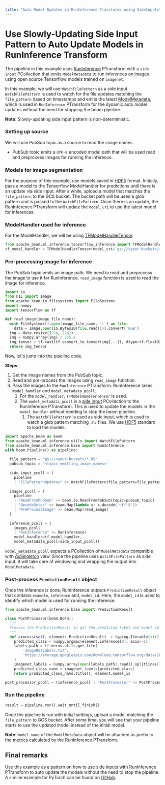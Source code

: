 ```yaml
---
title: "Auto Model Updates in RunInference Transforms using SideInputs"
---
```

<!--
Licensed under the Apache License, Version 2.0 (the "License");
you may not use this file except in compliance with the License.
You may obtain a copy of the License at

http://www.apache.org/licenses/LICENSE-2.0

Unless required by applicable law or agreed to in writing, software
distributed under the License is distributed on an "AS IS" BASIS,
WITHOUT WARRANTIES OR CONDITIONS OF ANY KIND, either express or implied.
See the License for the specific language governing permissions and
limitations under the License.
-->

# Use Slowly-Updating Side Input Pattern to Auto Update Models in RunInference Transform

The pipeline in this example uses [RunInference](https://beam.apache.org/documentation/transforms/python/elementwise/runinference/) PTransform with a `side input` PCollection that emits `ModelMetadata` to run inferences on images using open source Tensorflow models trained on `imagenet`.

In this example, we will use `WatchFilePattern` as a side input. `WatchFilePattern` is used to watch for the file updates matching the `file_pattern`
based on timestamps and emits the latest [ModelMetadata](https://beam.apache.org/documentation/transforms/python/elementwise/runinference/), which is used in
`RunInference` PTransform for the dynamic auto model updates without the need for stopping the beam pipeline.

**Note**: Slowly-updating side input pattern is non-deterministic.

### Setting up source

We will use PubSub topic as a source to read the image names. 
 * PubSub topic emits a `UTF-8` encoded model path that will be used read and preprocess images for running the inference.

### Models for image segmentation

For the purpose of this example, use models saved in [HDF5](https://www.tensorflow.org/tutorials/keras/save_and_load#hdf5_format) format. Initially, pass a model to the Tensorflow ModelHandler for predictions until there is an update via side input. 
After a while, upload a model that matches the `file_pattern` to the GCS bucket. The bucket path will be used a glob pattern and is passed to the `WatchFilePattern`.
Once there is an update, the RunInference PTransform will update the `model_uri` to use the latest model for inferences.

### ModelHandler used for inference

For the ModelHandler, we will be using [TFModelHandlerTensor](https://github.com/apache/beam/blob/186973b110d82838fb8e5ba27f0225a67c336591/sdks/python/apache_beam/ml/inference/tensorflow_inference.py#L184).
```python
from apache_beam.ml.inference.tensorflow_inference import TFModelHandlerTensor
tf_model_handler = TFModelHandlerTensor(model_uri='gs://<your-bucket>/<model_path.h5>')
``` 

### Pre-processing image for inference
The PubSub topic emits an image path. We need to read and preprocess the image to use it for RunInference. `read_image` function is used to read the image for inference.

```python
import io
from PIL import Image
from apache_beam.io.filesystems import FileSystems
import numpy
import tensorflow as tf

def read_image(image_file_name):
  with FileSystems().open(image_file_name, 'r') as file:
    data = Image.open(io.BytesIO(file.read())).convert('RGB')  
  img = data.resize((224, 224))
  img = numpy.array(img) / 255.0
  img_tensor = tf.cast(tf.convert_to_tensor(img[...]), dtype=tf.float32)
  return img_tensor
```

Now, let's jump into the pipeline code.

**Steps**:
1. Get the image names from the PubSub topic.
2. Read and pre-process the images using `read_image` function.
3. Pass the images to the `RunInference` PTransform. RunInference takes `model_handler` and `model_metadata_pcoll`.
   1. For the `model_handler`, `TFModelHandlerTensor` is used.
   2. The `model_metadata_pcoll` is a [side input](https://beam.apache.org/documentation/programming-guide/#side-inputs) PCollection to the RunInference PTransform. This is used to update the models in the `model_handler` without needing to stop the beam pipeline. 
      1. The `WatchFilePattern` is used as side input, which is used to watch a glob pattern matching `.h5` files. We use [HDF5](https://www.tensorflow.org/tutorials/keras/save_and_load#hdf5_format) standard to load the models.
```python
import apache_beam as beam
from apache_beam.ml.inference.utils import WatchFilePattern
from apache_beam.ml.inference.base import RunInference
with beam.Pipeline() as pipeline:
  
  file_pattern = 'gs://<your-bucket>/*.h5'
  pubsub_topic = '<topic_emitting_image_names>'
  
  side_input_pcoll = (
    pipeline
    | "FilePatternUpdates" >> WatchFilePattern(file_pattern=file_pattern))
  
  images_pcoll = (
    pipeline
    | "ReadFromPubSub" >> beam.io.ReadFromPubSub(topic=pubsub_topic)
    | "DecodeBytes" >> beam.Map(lambda x: x.decode('utf-8'))
    | "PreProcessImage" >> beam.Map(read_image)
  )
  
  inference_pcoll = (
    images_pcoll
    | "RunInference" >> RunInference(
    model_handler=tf_model_handler,
    model_metadata_pcoll=side_input_pcoll))

```

`model_metadata_pcoll` expects a PCollection of `ModelMetadata` compatible with [AsSingleton](https://beam.apache.org/releases/pydoc/2.4.0/apache_beam.pvalue.html#apache_beam.pvalue.AsSingleton) view. Since the pipeline uses `WatchFilePattern` as side input, it will take care of windowing and wrapping the output into `ModelMetadata`.

### Post-process `PredictionResult` object

Once the inference is done, RunInference outputs `PredictionResult` object that contains `example`, `inference` and, `model_id`. Here, the `model_id` is used to identify which model is used for running the inference.

```python
from apache_beam.ml.inference.base import PredictionResult

class PostProcessor(beam.DoFn):
  """
  Process the PredictionResult to get the predicted label and model id used for inference.
  """
  def process(self, element: PredictionResult) -> typing.Iterable[str]:
    predicted_class = numpy.argmax(element.inference[0], axis=-1)
    labels_path = tf.keras.utils.get_file(
        'ImageNetLabels.txt',
        'https://storage.googleapis.com/download.tensorflow.org/data/ImageNetLabels.txt' 
    )
    imagenet_labels = numpy.array(open(labels_path).read().splitlines())
    predicted_class_name = imagenet_labels[predicted_class]
    return predicted_class_name.title(), element.model_id

post_processor_pcoll = (inference_pcoll | "PostProcessor" >> PostProcessor())
```

### Run the pipeline
```python
result = pipeline.run().wait_until_finish()
```
Once the pipeline is run with initial settings, upload a model matching the `file_pattern` to GCS bucket. After some time, you will see that your pipeline starts to use the updated model instead of the initial model. 

**Note**: `model_name` of the `ModelMetaData` object will be attached as prefix to the [metrics](https://beam.apache.org/documentation/ml/runinference-metrics/) calculated by the RunInference PTransform. 

## Final remarks
Use this example as a pattern on how to use side inputs with RunInference PTransform to auto update the models without the need to stop the pipeline. A similar example for PyTorch can be found on [GitHub](https://github.com/apache/beam/blob/master/sdks/python/apache_beam/examples/inference/pytorch_image_classification_with_side_inputs.py).
